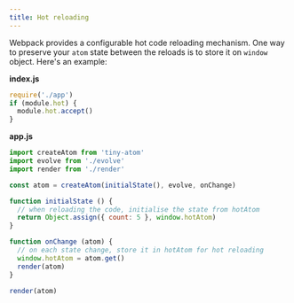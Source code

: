 ```yaml
---
title: Hot reloading
---
```


Webpack provides a configurable hot code reloading mechanism. One way to preserve your `atom` state between the reloads is to store it on `window` object. Here's an example:

**index.js**
```js
require('./app')
if (module.hot) {
  module.hot.accept()
}
```

**app.js**
```js
import createAtom from 'tiny-atom'
import evolve from './evolve'
import render from './render'

const atom = createAtom(initialState(), evolve, onChange)

function initialState () {
  // when reloading the code, initialise the state from hotAtom
  return Object.assign({ count: 5 }, window.hotAtom)
}

function onChange (atom) {
  // on each state change, store it in hotAtom for hot reloading
  window.hotAtom = atom.get()
  render(atom)
}

render(atom)
```

